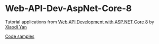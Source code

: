 # Web-API-Dev-AspNet-Core-8
Tutorial applications from [Web API Development with ASP.NET Core 8](https://www.packtpub.com/en-au/product/web-api-development-with-aspnet-core-8-9781804610954) by [Xiaodi Yan](https://github.com/yanxiaodi)

[Code samples](https://github.com/PacktPublishing/Web-API-Development-with-ASP.NET-Core-8)
